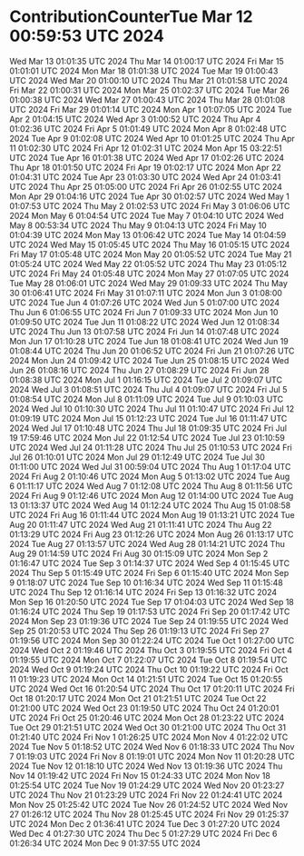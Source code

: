 # ContributionCounterTue Mar 12 00:59:53 UTC 2024
Wed Mar 13 01:01:35 UTC 2024
Thu Mar 14 01:00:17 UTC 2024
Fri Mar 15 01:01:01 UTC 2024
Mon Mar 18 01:01:38 UTC 2024
Tue Mar 19 01:00:43 UTC 2024
Wed Mar 20 01:00:10 UTC 2024
Thu Mar 21 01:01:58 UTC 2024
Fri Mar 22 01:00:31 UTC 2024
Mon Mar 25 01:02:37 UTC 2024
Tue Mar 26 01:00:38 UTC 2024
Wed Mar 27 01:00:43 UTC 2024
Thu Mar 28 01:01:08 UTC 2024
Fri Mar 29 01:01:14 UTC 2024
Mon Apr  1 01:07:05 UTC 2024
Tue Apr  2 01:04:15 UTC 2024
Wed Apr  3 01:00:52 UTC 2024
Thu Apr  4 01:02:36 UTC 2024
Fri Apr  5 01:01:49 UTC 2024
Mon Apr  8 01:02:48 UTC 2024
Tue Apr  9 01:02:08 UTC 2024
Wed Apr 10 01:01:25 UTC 2024
Thu Apr 11 01:02:30 UTC 2024
Fri Apr 12 01:02:31 UTC 2024
Mon Apr 15 03:22:51 UTC 2024
Tue Apr 16 01:01:38 UTC 2024
Wed Apr 17 01:02:26 UTC 2024
Thu Apr 18 01:01:50 UTC 2024
Fri Apr 19 01:02:17 UTC 2024
Mon Apr 22 01:04:31 UTC 2024
Tue Apr 23 01:03:30 UTC 2024
Wed Apr 24 01:03:41 UTC 2024
Thu Apr 25 01:05:00 UTC 2024
Fri Apr 26 01:02:55 UTC 2024
Mon Apr 29 01:04:16 UTC 2024
Tue Apr 30 01:02:57 UTC 2024
Wed May  1 01:07:53 UTC 2024
Thu May  2 01:02:53 UTC 2024
Fri May  3 01:06:06 UTC 2024
Mon May  6 01:04:54 UTC 2024
Tue May  7 01:04:10 UTC 2024
Wed May  8 00:53:34 UTC 2024
Thu May  9 01:04:13 UTC 2024
Fri May 10 01:04:39 UTC 2024
Mon May 13 01:06:42 UTC 2024
Tue May 14 01:04:59 UTC 2024
Wed May 15 01:05:45 UTC 2024
Thu May 16 01:05:15 UTC 2024
Fri May 17 01:05:48 UTC 2024
Mon May 20 01:05:52 UTC 2024
Tue May 21 01:05:24 UTC 2024
Wed May 22 01:05:52 UTC 2024
Thu May 23 01:05:12 UTC 2024
Fri May 24 01:05:48 UTC 2024
Mon May 27 01:07:05 UTC 2024
Tue May 28 01:06:01 UTC 2024
Wed May 29 01:09:33 UTC 2024
Thu May 30 01:06:41 UTC 2024
Fri May 31 01:07:11 UTC 2024
Mon Jun  3 01:08:00 UTC 2024
Tue Jun  4 01:07:26 UTC 2024
Wed Jun  5 01:07:00 UTC 2024
Thu Jun  6 01:06:55 UTC 2024
Fri Jun  7 01:09:33 UTC 2024
Mon Jun 10 01:09:50 UTC 2024
Tue Jun 11 01:08:22 UTC 2024
Wed Jun 12 01:08:34 UTC 2024
Thu Jun 13 01:07:58 UTC 2024
Fri Jun 14 01:07:48 UTC 2024
Mon Jun 17 01:10:28 UTC 2024
Tue Jun 18 01:08:41 UTC 2024
Wed Jun 19 01:08:44 UTC 2024
Thu Jun 20 01:06:52 UTC 2024
Fri Jun 21 01:07:26 UTC 2024
Mon Jun 24 01:09:42 UTC 2024
Tue Jun 25 01:08:15 UTC 2024
Wed Jun 26 01:08:16 UTC 2024
Thu Jun 27 01:08:29 UTC 2024
Fri Jun 28 01:08:38 UTC 2024
Mon Jul  1 01:16:15 UTC 2024
Tue Jul  2 01:09:07 UTC 2024
Wed Jul  3 01:08:51 UTC 2024
Thu Jul  4 01:09:07 UTC 2024
Fri Jul  5 01:08:54 UTC 2024
Mon Jul  8 01:11:09 UTC 2024
Tue Jul  9 01:10:03 UTC 2024
Wed Jul 10 01:10:30 UTC 2024
Thu Jul 11 01:10:47 UTC 2024
Fri Jul 12 01:09:19 UTC 2024
Mon Jul 15 01:12:23 UTC 2024
Tue Jul 16 01:11:47 UTC 2024
Wed Jul 17 01:10:48 UTC 2024
Thu Jul 18 01:09:35 UTC 2024
Fri Jul 19 17:59:46 UTC 2024
Mon Jul 22 01:12:54 UTC 2024
Tue Jul 23 01:10:59 UTC 2024
Wed Jul 24 01:11:28 UTC 2024
Thu Jul 25 01:10:53 UTC 2024
Fri Jul 26 01:10:01 UTC 2024
Mon Jul 29 01:12:49 UTC 2024
Tue Jul 30 01:11:00 UTC 2024
Wed Jul 31 00:59:04 UTC 2024
Thu Aug  1 01:17:04 UTC 2024
Fri Aug  2 01:10:46 UTC 2024
Mon Aug  5 01:13:02 UTC 2024
Tue Aug  6 01:11:17 UTC 2024
Wed Aug  7 01:12:08 UTC 2024
Thu Aug  8 01:11:56 UTC 2024
Fri Aug  9 01:12:46 UTC 2024
Mon Aug 12 01:14:00 UTC 2024
Tue Aug 13 01:13:37 UTC 2024
Wed Aug 14 01:12:24 UTC 2024
Thu Aug 15 01:08:58 UTC 2024
Fri Aug 16 01:11:44 UTC 2024
Mon Aug 19 01:13:21 UTC 2024
Tue Aug 20 01:11:47 UTC 2024
Wed Aug 21 01:11:41 UTC 2024
Thu Aug 22 01:13:29 UTC 2024
Fri Aug 23 01:12:26 UTC 2024
Mon Aug 26 01:13:17 UTC 2024
Tue Aug 27 01:13:57 UTC 2024
Wed Aug 28 01:14:21 UTC 2024
Thu Aug 29 01:14:59 UTC 2024
Fri Aug 30 01:15:09 UTC 2024
Mon Sep  2 01:16:47 UTC 2024
Tue Sep  3 01:14:37 UTC 2024
Wed Sep  4 01:15:45 UTC 2024
Thu Sep  5 01:15:49 UTC 2024
Fri Sep  6 01:15:40 UTC 2024
Mon Sep  9 01:18:07 UTC 2024
Tue Sep 10 01:16:34 UTC 2024
Wed Sep 11 01:15:48 UTC 2024
Thu Sep 12 01:16:14 UTC 2024
Fri Sep 13 01:16:32 UTC 2024
Mon Sep 16 01:20:50 UTC 2024
Tue Sep 17 01:04:03 UTC 2024
Wed Sep 18 01:16:24 UTC 2024
Thu Sep 19 01:17:53 UTC 2024
Fri Sep 20 01:17:42 UTC 2024
Mon Sep 23 01:19:36 UTC 2024
Tue Sep 24 01:19:55 UTC 2024
Wed Sep 25 01:20:53 UTC 2024
Thu Sep 26 01:19:13 UTC 2024
Fri Sep 27 01:19:56 UTC 2024
Mon Sep 30 01:22:24 UTC 2024
Tue Oct  1 01:27:00 UTC 2024
Wed Oct  2 01:19:46 UTC 2024
Thu Oct  3 01:19:55 UTC 2024
Fri Oct  4 01:19:55 UTC 2024
Mon Oct  7 01:22:07 UTC 2024
Tue Oct  8 01:19:54 UTC 2024
Wed Oct  9 01:19:24 UTC 2024
Thu Oct 10 01:19:22 UTC 2024
Fri Oct 11 01:19:23 UTC 2024
Mon Oct 14 01:21:51 UTC 2024
Tue Oct 15 01:20:55 UTC 2024
Wed Oct 16 01:20:54 UTC 2024
Thu Oct 17 01:20:11 UTC 2024
Fri Oct 18 01:20:17 UTC 2024
Mon Oct 21 01:21:51 UTC 2024
Tue Oct 22 01:21:00 UTC 2024
Wed Oct 23 01:19:50 UTC 2024
Thu Oct 24 01:20:01 UTC 2024
Fri Oct 25 01:20:46 UTC 2024
Mon Oct 28 01:23:22 UTC 2024
Tue Oct 29 01:21:51 UTC 2024
Wed Oct 30 01:21:00 UTC 2024
Thu Oct 31 01:21:40 UTC 2024
Fri Nov  1 01:26:25 UTC 2024
Mon Nov  4 01:22:02 UTC 2024
Tue Nov  5 01:18:52 UTC 2024
Wed Nov  6 01:18:33 UTC 2024
Thu Nov  7 01:19:03 UTC 2024
Fri Nov  8 01:19:01 UTC 2024
Mon Nov 11 01:20:28 UTC 2024
Tue Nov 12 01:18:10 UTC 2024
Wed Nov 13 01:19:36 UTC 2024
Thu Nov 14 01:19:42 UTC 2024
Fri Nov 15 01:24:33 UTC 2024
Mon Nov 18 01:25:54 UTC 2024
Tue Nov 19 01:24:29 UTC 2024
Wed Nov 20 01:23:27 UTC 2024
Thu Nov 21 01:23:29 UTC 2024
Fri Nov 22 01:24:41 UTC 2024
Mon Nov 25 01:25:42 UTC 2024
Tue Nov 26 01:24:52 UTC 2024
Wed Nov 27 01:26:12 UTC 2024
Thu Nov 28 01:25:45 UTC 2024
Fri Nov 29 01:25:37 UTC 2024
Mon Dec  2 01:36:41 UTC 2024
Tue Dec  3 01:27:20 UTC 2024
Wed Dec  4 01:27:30 UTC 2024
Thu Dec  5 01:27:29 UTC 2024
Fri Dec  6 01:26:34 UTC 2024
Mon Dec  9 01:37:55 UTC 2024

